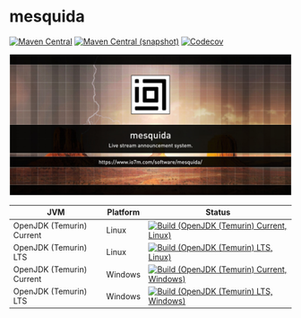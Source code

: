 mesquida
===

[![Maven Central](https://img.shields.io/maven-central/v/com.io7m.mesquida/com.io7m.mesquida.svg?style=flat-square)](http://search.maven.org/#search%7Cga%7C1%7Cg%3A%22com.io7m.mesquida%22)
[![Maven Central (snapshot)](https://img.shields.io/nexus/s/https/s01.oss.sonatype.org/com.io7m.mesquida/com.io7m.mesquida.svg?style=flat-square)](https://s01.oss.sonatype.org/content/repositories/snapshots/com/io7m/mesquida/)
[![Codecov](https://img.shields.io/codecov/c/github/io7m/mesquida.svg?style=flat-square)](https://codecov.io/gh/io7m/mesquida)

![mesquida](./src/site/resources/mesquida.jpg?raw=true)

| JVM | Platform | Status |
|-----|----------|--------|
| OpenJDK (Temurin) Current | Linux | [![Build (OpenJDK (Temurin) Current, Linux)](https://img.shields.io/github/actions/workflow/status/io7m/mesquida/main.linux.temurin.current.yml)](https://github.com/io7m/mesquida/actions?query=workflow%3Amain.linux.temurin.current)|
| OpenJDK (Temurin) LTS | Linux | [![Build (OpenJDK (Temurin) LTS, Linux)](https://img.shields.io/github/actions/workflow/status/io7m/mesquida/main.linux.temurin.lts.yml)](https://github.com/io7m/mesquida/actions?query=workflow%3Amain.linux.temurin.lts)|
| OpenJDK (Temurin) Current | Windows | [![Build (OpenJDK (Temurin) Current, Windows)](https://img.shields.io/github/actions/workflow/status/io7m/mesquida/main.windows.temurin.current.yml)](https://github.com/io7m/mesquida/actions?query=workflow%3Amain.windows.temurin.current)|
| OpenJDK (Temurin) LTS | Windows | [![Build (OpenJDK (Temurin) LTS, Windows)](https://img.shields.io/github/actions/workflow/status/io7m/mesquida/main.windows.temurin.lts.yml)](https://github.com/io7m/mesquida/actions?query=workflow%3Amain.windows.temurin.lts)|
